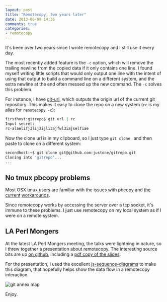 ```yaml
---
layout: post
title: "Remotecopy, two years later"
date: 2013-06-09 14:36
comments: true
categories: 
- remotecopy
---
```


It's been over two years since I wrote remotecopy and I still use it every day.

The most recently added feature is the `-c` option, which will remove the trailing newline from the copied data if it only contains one line.  I found myself writing little scripts that would only output one line with the intent of using that output to build a command line on a different system, and the extra newline at the end often messed up the new command.  The `-c` solves this problem.

For instance, I have [git-url](https://github.com/justone/dotfiles-personal/blob/personal/bin/git-url), which outputs the origin url of the current git repository.  This makes it easy to clone the repo on a new system (`rc` is my alias for `remotecopy -c`):

``` sh
firsthost:gitrepo$ git url | rc
Input secret:
rc-alaelifj3lij2ijli3ajfwl3iajselfiae
```

Now the clone url is in my clipboard, so I just type `git clone ` and then paste to clone on a different system:

``` sh
secondhost:~$ git clone git@github.com:justone/gitrepo.git
Cloning into 'gitrepo'...
...
```

## No tmux pbcopy problems

Most OSX tmux users are familiar with the issues with pbcopy and [the](http://superuser.com/questions/231130/unable-to-use-pbcopy-while-in-tmux-session) [current](http://apple.stackexchange.com/questions/41412/using-tmux-and-pbpaste-pbcopy-and-launchctl) [workarounds](https://github.com/ChrisJohnsen/tmux-MacOSX-pasteboard).

Since remotecopy works by accessing the server over a tcp socket, it's immune to these problems.  I just use remotecopy on my local system as if I were on a remote system.

## LA Perl Mongers

At the latest LA Perl Mongers meeting, the talks were lightning in nature, so I threw together a presentation about remotecopy.  The interesting source bits are up [on github](https://github.com/justone/remotecopy_present), including a [pdf copy of the slides](https://github.com/justone/remotecopy_present/blob/master/remotecopy.pdf?raw=true).

For the presentation, I used the excellent [js-sequence-diagrams](http://bramp.github.io/js-sequence-diagrams/) to make this diagram, that hopefully helps show the data flow in a remotecopy interaction.

![git annex map](/uploads/2013/06/remotecopy.svg)

Enjoy.
